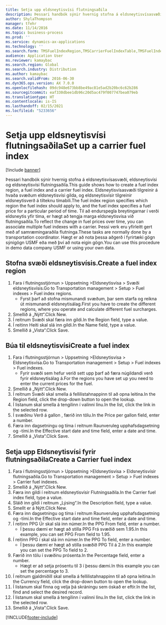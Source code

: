 ```yaml
---
title: Setja upp eldsneytisvísi flutningsaðila
description: Þessari handbók sýnir hvernig stofna á eldsneytisvísasvæði, eldsneytisvísi og eldsneytisvísi flutningsaðila.
author: ShylaThompson
manager: tfehr
ms.date: 11/14/2016
ms.topic: business-process
ms.prod: ''
ms.service: dynamics-ax-applications
ms.technology: ''
ms.search.form: TMSFuelIndexRegion,TMSCarrierFuelIndexTable,TMSFuelIndex
audience: Application User
ms.reviewer: kamaybac
ms.search.region: Global
ms.search.industry: Distribution
ms.author: kamaybac
ms.search.validFrom: 2016-06-30
ms.dyn365.ops.version: AX 7.0.0
ms.openlocfilehash: 09dc948e673bb8be49ac81e5ad2b20bc6c62b286
ms.sourcegitcommit: eaf330dbee1db96c20d5ac479f007747bea079eb
ms.translationtype: HT
ms.contentlocale: is-IS
ms.lasthandoff: 02/15/2021
ms.locfileid: "5233656"
---
```

# <a name="set-up-a-carrier-fuel-index"></a><span data-ttu-id="97366-103">Setja upp eldsneytisvísi flutningsaðila</span><span class="sxs-lookup"><span data-stu-id="97366-103">Set up a carrier fuel index</span></span>

[!include [banner](../../includes/banner.md)]

<span data-ttu-id="97366-104">Þessari handbók sýnir hvernig stofna á eldsneytisvísasvæði, eldsneytisvísi og eldsneytisvísi flutningsaðila.</span><span class="sxs-lookup"><span data-stu-id="97366-104">This guide shows how to create a fuel index region, a fuel index and a carrier fuel index.</span></span> <span data-ttu-id="97366-105">Eldsneytisvísasvæði tilgreinir á hvaða svæðum eldsneytisvísi gilda, og eldsneytisvísir tilgreinir eldsneytisverð á tilteknu tímabili.</span><span class="sxs-lookup"><span data-stu-id="97366-105">The fuel index region specifies which region the fuel index should apply to, and the fuel index specifies a fuel price for a particular period of time.</span></span> <span data-ttu-id="97366-106">Til að endurspegla breytingarnar í verði eldsneytis yfir tíma, er hægt að tengja marga eldsneytisvísa við flutningsaðila.</span><span class="sxs-lookup"><span data-stu-id="97366-106">To reflect the change in fuel prices over time, you can associate multiple fuel indexes with a carrier.</span></span>  <span data-ttu-id="97366-107">Þessi verk eru yfirleitt gert með af samræmingaraðila flutninga.</span><span class="sxs-lookup"><span data-stu-id="97366-107">These tasks are normally done by a transportation coordinator.</span></span> <span data-ttu-id="97366-108">Hægt er að nota þessa aðgerð í fyrirtæki gögn sýnigögn USMF eða með því að nota eigin gögn.</span><span class="sxs-lookup"><span data-stu-id="97366-108">You can use this procedure in demo data company USMF or using your own data.</span></span>


## <a name="create-a-fuel-index-region"></a><span data-ttu-id="97366-109">Stofna svæði eldsneytisvísis.</span><span class="sxs-lookup"><span data-stu-id="97366-109">Create a fuel index region</span></span>
1. <span data-ttu-id="97366-110">Fara í flutningsstjórnun > Uppsetning >Eldsneytisvísa > Svæði eldsneytisvísis.</span><span class="sxs-lookup"><span data-stu-id="97366-110">Go to Transportation management > Setup > Fuel indexes > Fuel index regions.</span></span>
    * <span data-ttu-id="97366-111">Fyrst þarf að stofna mismunandi svæðum, þar sem starfa og reikna út mismunandi eldsneytisálag.</span><span class="sxs-lookup"><span data-stu-id="97366-111">First you have to create the different regions, where you operate and calculate different fuel surcharges.</span></span>  
2. <span data-ttu-id="97366-112">Smellið á „Nýtt“.</span><span class="sxs-lookup"><span data-stu-id="97366-112">Click New.</span></span>
3. <span data-ttu-id="97366-113">Í reitnum Svæði skal færa inn gildi.</span><span class="sxs-lookup"><span data-stu-id="97366-113">In the Region field, type a value.</span></span>
4. <span data-ttu-id="97366-114">Í reitinn Heiti skal slá inn gildi.</span><span class="sxs-lookup"><span data-stu-id="97366-114">In the Name field, type a value.</span></span>
5. <span data-ttu-id="97366-115">Smellið á „Vista“.</span><span class="sxs-lookup"><span data-stu-id="97366-115">Click Save.</span></span>

## <a name="create-a-fuel-index"></a><span data-ttu-id="97366-116">Búa til eldsneytisvísi</span><span class="sxs-lookup"><span data-stu-id="97366-116">Create a fuel index</span></span>
1. <span data-ttu-id="97366-117">Fara í flutningsstjórnun > Uppsetning >Eldsneytisvísa > Eldsneytisvísa.</span><span class="sxs-lookup"><span data-stu-id="97366-117">Go to Transportation management > Setup > Fuel indexes > Fuel indexes.</span></span>
    * <span data-ttu-id="97366-118">Fyrir svæði sem hefur verið sett upp þarf að færa núgildandi verð fyrir eldsneytisálag á.</span><span class="sxs-lookup"><span data-stu-id="97366-118">For the regions you have set up you need to enter the current prices for the fuel.</span></span>  
2. <span data-ttu-id="97366-119">Smellið á „Nýtt“.</span><span class="sxs-lookup"><span data-stu-id="97366-119">Click New.</span></span>
3. <span data-ttu-id="97366-120">Í reitnum Svæði skal smella á fellilistahnappinn til að opna leitina.</span><span class="sxs-lookup"><span data-stu-id="97366-120">In the Region field, click the drop-down button to open the lookup.</span></span>
4. <span data-ttu-id="97366-121">Í listanum skal smella á tengilinn í valinni línu.</span><span class="sxs-lookup"><span data-stu-id="97366-121">In the list, click the link in the selected row.</span></span>
5. <span data-ttu-id="97366-122">Í svæðinu Verð á gallon , færið inn tölu.</span><span class="sxs-lookup"><span data-stu-id="97366-122">In the Price per gallon field, enter a number.</span></span>
6. <span data-ttu-id="97366-123">Færa inn dagsetningu og tíma í reitnum Raunveruleg upphafsdagsetning og -tími.</span><span class="sxs-lookup"><span data-stu-id="97366-123">In the Effective start date and time field, enter a date and time.</span></span>
7. <span data-ttu-id="97366-124">Smellið á „Vista“.</span><span class="sxs-lookup"><span data-stu-id="97366-124">Click Save.</span></span>

## <a name="create-a-carrier-fuel-index"></a><span data-ttu-id="97366-125">Setja upp Eldsneytisvísi fyrir flutningsaðila</span><span class="sxs-lookup"><span data-stu-id="97366-125">Create a Carrier fuel index</span></span>
1. <span data-ttu-id="97366-126">Fara í flutningsstjórnun > Uppsetning >Eldsneytisvísa > Eldsneytisvísir flutningsaðila.</span><span class="sxs-lookup"><span data-stu-id="97366-126">Go to Transportation management > Setup > Fuel indexes > Carrier fuel indexes.</span></span>
2. <span data-ttu-id="97366-127">Smellið á „Nýtt“.</span><span class="sxs-lookup"><span data-stu-id="97366-127">Click New.</span></span>
3. <span data-ttu-id="97366-128">Færa inn gildi í reitnum eldsneytisvísir Flutningsaðila.</span><span class="sxs-lookup"><span data-stu-id="97366-128">In the Carrier fuel index field, type a value.</span></span>
4. <span data-ttu-id="97366-129">Sláið inn gildi í reitnum „Lýsing“.</span><span class="sxs-lookup"><span data-stu-id="97366-129">In the Description field, type a value.</span></span>
5. <span data-ttu-id="97366-130">Smellt er á Nýtt.</span><span class="sxs-lookup"><span data-stu-id="97366-130">Click New.</span></span>
6. <span data-ttu-id="97366-131">Færa inn dagsetningu og tíma í reitnum Raunveruleg upphafsdagsetning og -tími.</span><span class="sxs-lookup"><span data-stu-id="97366-131">In the Effective start date and time field, enter a date and time.</span></span>
7. <span data-ttu-id="97366-132">Í reitinn PPG Úr skal slá inn númer.</span><span class="sxs-lookup"><span data-stu-id="97366-132">In the PPG From field, enter a number.</span></span>
    * <span data-ttu-id="97366-133">Í þessu dæmi er hægt að stilla PPG Frá svæðið sem 1.95.</span><span class="sxs-lookup"><span data-stu-id="97366-133">In this example, you can set PPG From field to 1.95.</span></span>  
8. <span data-ttu-id="97366-134">Í reitinn PPG í skal slá inn númer.</span><span class="sxs-lookup"><span data-stu-id="97366-134">In the PPG To field, enter a number.</span></span>
    * <span data-ttu-id="97366-135">Í þessu dæmi er hægt að stilla svæðið PPG Til á 2.</span><span class="sxs-lookup"><span data-stu-id="97366-135">In this example you can set the PPG To field to 2.</span></span>  
9. <span data-ttu-id="97366-136">Færið inn tölu í svæðinu prósenta.</span><span class="sxs-lookup"><span data-stu-id="97366-136">In the Percentage field, enter a number.</span></span>
    * <span data-ttu-id="97366-137">Hægt er að setja prósentu til 3 í þessu dæmi.</span><span class="sxs-lookup"><span data-stu-id="97366-137">In this example you can set the percentage to 3.</span></span>  
10. <span data-ttu-id="97366-138">Í reitnum gjaldmiðill skal smella á fellilistahnappinn til að opna leitina.</span><span class="sxs-lookup"><span data-stu-id="97366-138">In the Currency field, click the drop-down button to open the lookup.</span></span>
11. <span data-ttu-id="97366-139">Í listanum skal finna og velja þá skráningu sem óskað er eftir.</span><span class="sxs-lookup"><span data-stu-id="97366-139">In the list, find and select the desired record.</span></span>
12. <span data-ttu-id="97366-140">Í listanum skal smella á tengilinn í valinni línu.</span><span class="sxs-lookup"><span data-stu-id="97366-140">In the list, click the link in the selected row.</span></span>
13. <span data-ttu-id="97366-141">Smellið á „Vista“.</span><span class="sxs-lookup"><span data-stu-id="97366-141">Click Save.</span></span>



[!INCLUDE[footer-include](../../../includes/footer-banner.md)]